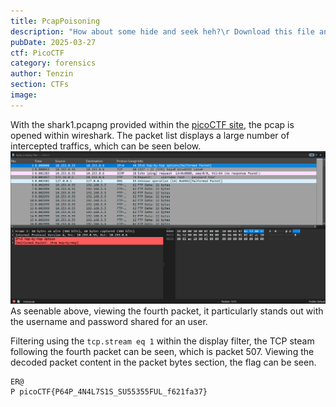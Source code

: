 ```yaml
---
title: PcapPoisoning
description: "How about some hide and seek heh?\r Download this file and find the flag."
pubDate: 2025-03-27
ctf: PicoCTF
category: forensics
author: Tenzin
section: CTFs
image:
---
```

With the shark1.pcapng provided within the [picoCTF site](https://play.picoctf.org/practice/challenge/362?page=1&search=pcap), the pcap is opened within wireshark. The packet list displays a large number of intercepted traffics, which can be seen below. 
![Pcappoisoning_1](images/picoctf/pcappoisoning/PcapPoisoningImage_1.png)
As seenable above, viewing the fourth packet, it particularly stands out with the username and password shared for an user. 

Filtering using the `tcp.stream eq 1` within the display filter, the TCP steam following the fourth packet can be seen, which is packet 507. Viewing the decoded packet content in the packet bytes section, the flag can be seen.
```
ER@
P picoCTF{P64P_4N4L7S1S_SU55355FUL_f621fa37}
```